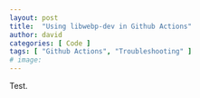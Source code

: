 ```yaml
---
layout: post
title:  "Using libwebp-dev in Github Actions"
author: david
categories: [ Code ]
tags: [ "Github Actions", "Troubleshooting" ]
# image: 
---
```


Test.

